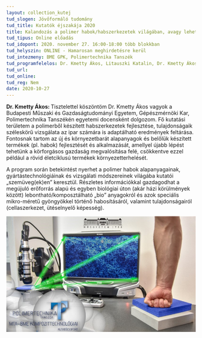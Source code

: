 ```yaml
---
layout: collection_kutej
tud_slogen: Jövőformáló tudomány
tud_title: Kutatók éjszakája 2020
title: Kalandozás a polimer habok/habszerkezetek világában, avagy lehet egy hab lebomló polimerből/biopolimerből?
tud_tipus: Online előadás
tud_idopont: 2020. november 27. 16:00-18:00 több blokkban 
tud_helyszin: ONLINE - Hamarosan meghirdetésre kerül
tud_intezmeny: BME GPK, Polimertechnika Tanszék
tud_programfelelos: Dr. Kmetty Ákos, Litauszki Katalin, Dr. Kmetty Ákos, Dr. Tábi Tamás, Tomin Márton
tud_url:
tud_online:
tud_reg: Nem
date: 2020-10-27
---
```

<b>Dr. Kmetty Ákos: </b>Tisztelettel köszöntöm Dr. Kmetty Ákos vagyok a Budapesti Műszaki és Gazdaságtudományi Egyetem, Gépészmérnöki Kar, Polimertechnika Tanszékén egyetemi docensként dolgozom. Fő kutatási területem a polimerből készített habszerkezetek fejlesztése, tulajdonságaik széleskörű vizsgálata az ipar számára is adaptálható eredmények feltárása. Fontosnak tartom az új és környezetbarát alapanyagok és belőlük készített termékek (pl. habok) fejlesztését és alkalmazását, amellyel újabb lépést tehetünk a körforgásos gazdaság megvalósítása felé, csökkentve ezzel például a rövid életciklusú termékek környezetterhelését.

 
A program során betekintést nyerhet a polimer habok alapanyagainak, gyártástechnológiáinak és vizsgálati módszereinek világába kutatói „szemüveg(ek)en” keresztül. Részletes információkkal gazdagodhat a megújuló erőforrás alapú és egyben biológiai úton (akár házi körülmények között) lebontható/komposztálható „bio” anyagokról és azok speciális mikro-méretű gyöngyökkel történő habosításáról, valamint tulajdonságairól (cellaszerkezet, ütéselnyelő képesség).


<img src="images/polimer-habok.jpg" max-width="500" class="center">

